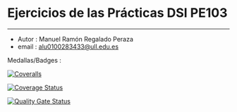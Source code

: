 
# Ejercicios de las Prácticas DSI PE103

---------------------------------------------------------------------

* Autor : Manuel Ramón Regalado Peraza
* email : alu0100283433@ull.edu.es

Medallas/Badges :

[![Coveralls](https://github.com/alu0100283433/EjerPE103DSI/actions/workflows/coveralls.yml/badge.svg)](https://github.com/alu0100283433/EjerPE103DSI/actions/workflows/coveralls.yml)

[![Coverage Status](https://coveralls.io/repos/github/alu0100283433/EjerPE103DSI/badge.svg?branch=master)](https://coveralls.io/github/alu0100283433/EjerPE103DSI?branch=master)

[![Quality Gate Status](https://sonarcloud.io/api/project_badges/measure?project=alu0100283433_EjerPE103DSI&metric=alert_status)](https://sonarcloud.io/dashboard?id=alu0100283433_EjerPE103DSI)